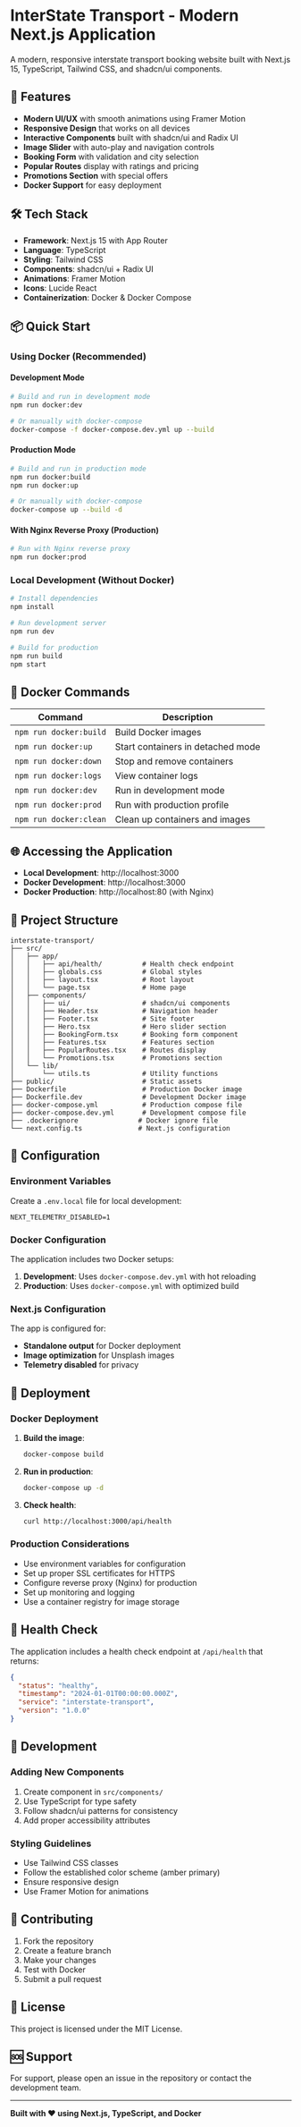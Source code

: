 # InterState Transport - Modern Next.js Application

A modern, responsive interstate transport booking website built with Next.js 15, TypeScript, Tailwind CSS, and shadcn/ui components.

## 🚀 Features

- **Modern UI/UX** with smooth animations using Framer Motion
- **Responsive Design** that works on all devices
- **Interactive Components** built with shadcn/ui and Radix UI
- **Image Slider** with auto-play and navigation controls
- **Booking Form** with validation and city selection
- **Popular Routes** display with ratings and pricing
- **Promotions Section** with special offers
- **Docker Support** for easy deployment

## 🛠️ Tech Stack

- **Framework**: Next.js 15 with App Router
- **Language**: TypeScript
- **Styling**: Tailwind CSS
- **Components**: shadcn/ui + Radix UI
- **Animations**: Framer Motion
- **Icons**: Lucide React
- **Containerization**: Docker & Docker Compose

## 📦 Quick Start

### Using Docker (Recommended)

#### Development Mode
```bash
# Build and run in development mode
npm run docker:dev

# Or manually with docker-compose
docker-compose -f docker-compose.dev.yml up --build
```

#### Production Mode
```bash
# Build and run in production mode
npm run docker:build
npm run docker:up

# Or manually with docker-compose
docker-compose up --build -d
```

#### With Nginx Reverse Proxy (Production)
```bash
# Run with Nginx reverse proxy
npm run docker:prod
```

### Local Development (Without Docker)

```bash
# Install dependencies
npm install

# Run development server
npm run dev

# Build for production
npm run build
npm start
```

## 🐳 Docker Commands

| Command | Description |
|---------|-------------|
| `npm run docker:build` | Build Docker images |
| `npm run docker:up` | Start containers in detached mode |
| `npm run docker:down` | Stop and remove containers |
| `npm run docker:logs` | View container logs |
| `npm run docker:dev` | Run in development mode |
| `npm run docker:prod` | Run with production profile |
| `npm run docker:clean` | Clean up containers and images |

## 🌐 Accessing the Application

- **Local Development**: http://localhost:3000
- **Docker Development**: http://localhost:3000
- **Docker Production**: http://localhost:80 (with Nginx)

## 📁 Project Structure

```
interstate-transport/
├── src/
│   ├── app/
│   │   ├── api/health/          # Health check endpoint
│   │   ├── globals.css          # Global styles
│   │   ├── layout.tsx           # Root layout
│   │   └── page.tsx             # Home page
│   ├── components/
│   │   ├── ui/                  # shadcn/ui components
│   │   ├── Header.tsx           # Navigation header
│   │   ├── Footer.tsx           # Site footer
│   │   ├── Hero.tsx             # Hero slider section
│   │   ├── BookingForm.tsx      # Booking form component
│   │   ├── Features.tsx         # Features section
│   │   ├── PopularRoutes.tsx    # Routes display
│   │   └── Promotions.tsx       # Promotions section
│   └── lib/
│       └── utils.ts             # Utility functions
├── public/                      # Static assets
├── Dockerfile                   # Production Docker image
├── Dockerfile.dev               # Development Docker image
├── docker-compose.yml           # Production compose file
├── docker-compose.dev.yml       # Development compose file
├── .dockerignore               # Docker ignore file
└── next.config.ts              # Next.js configuration
```

## 🔧 Configuration

### Environment Variables

Create a `.env.local` file for local development:

```env
NEXT_TELEMETRY_DISABLED=1
```

### Docker Configuration

The application includes two Docker setups:

1. **Development**: Uses `docker-compose.dev.yml` with hot reloading
2. **Production**: Uses `docker-compose.yml` with optimized build

### Next.js Configuration

The app is configured for:
- **Standalone output** for Docker deployment
- **Image optimization** for Unsplash images
- **Telemetry disabled** for privacy

## 🚀 Deployment

### Docker Deployment

1. **Build the image**:
   ```bash
   docker-compose build
   ```

2. **Run in production**:
   ```bash
   docker-compose up -d
   ```

3. **Check health**:
   ```bash
   curl http://localhost:3000/api/health
   ```

### Production Considerations

- Use environment variables for configuration
- Set up proper SSL certificates for HTTPS
- Configure reverse proxy (Nginx) for production
- Set up monitoring and logging
- Use a container registry for image storage

## 🧪 Health Check

The application includes a health check endpoint at `/api/health` that returns:

```json
{
  "status": "healthy",
  "timestamp": "2024-01-01T00:00:00.000Z",
  "service": "interstate-transport",
  "version": "1.0.0"
}
```

## 📝 Development

### Adding New Components

1. Create component in `src/components/`
2. Use TypeScript for type safety
3. Follow shadcn/ui patterns for consistency
4. Add proper accessibility attributes

### Styling Guidelines

- Use Tailwind CSS classes
- Follow the established color scheme (amber primary)
- Ensure responsive design
- Use Framer Motion for animations

## 🤝 Contributing

1. Fork the repository
2. Create a feature branch
3. Make your changes
4. Test with Docker
5. Submit a pull request

## 📄 License

This project is licensed under the MIT License.

## 🆘 Support

For support, please open an issue in the repository or contact the development team.

---

**Built with ❤️ using Next.js, TypeScript, and Docker**